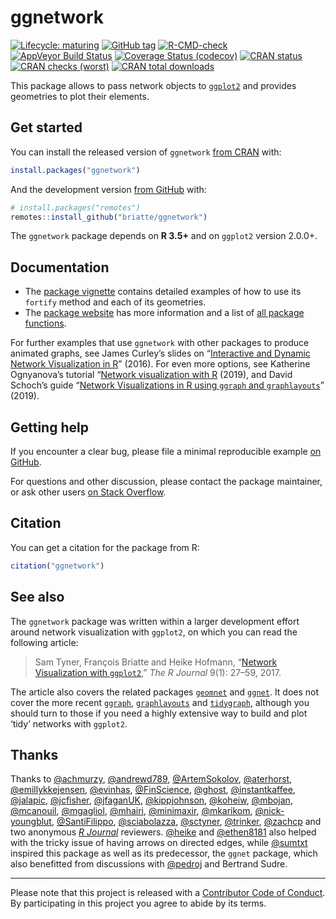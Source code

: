 
<!-- README.md is generated from README.Rmd. Please edit that file -->

# ggnetwork

<!-- badges: start -->

[![Lifecycle:
maturing](https://img.shields.io/badge/lifecycle-maturing-blue.svg)](https://www.tidyverse.org/lifecycle/#maturing)
[![GitHub
tag](https://img.shields.io/github/tag/briatte/ggnetwork.svg?label=latest)](https://github.com/briatte/ggnetwork/releases)
[![R-CMD-check](https://github.com/briatte/ggnetwork/workflows/R-CMD-check/badge.svg)](https://github.com/briatte/ggnetwork/actions?workflow=R-CMD-check)
[![AppVeyor Build
Status](https://ci.appveyor.com/api/projects/status/github/briatte/ggnetwork?branch=master&svg=true)](https://ci.appveyor.com/project/briatte/ggnetwork)
[![Coverage Status
(codecov)](https://codecov.io/gh/briatte/ggnetwork/branch/master/graph/badge.svg)](https://codecov.io/gh/briatte/ggnetwork)
[![CRAN
status](https://www.r-pkg.org/badges/version-ago/ggnetwork)](https://cran.r-project.org/package=ggnetwork)
[![CRAN checks
(worst)](https://cranchecks.info/badges/worst/ggnetwork)](https://cran.r-project.org/web/checks/check_results_ggnetwork.html)
[![CRAN total
downloads](https://cranlogs.r-pkg.org/badges/grand-total/ggnetwork)](https://cran.r-project.org/package=ggnetwork)
<!-- badges: end -->

This package allows to pass network objects to
[`ggplot2`](https://ggplot2.org/) and provides geometries to plot their
elements.

## Get started

You can install the released version of `ggnetwork` [from
CRAN](https://cran.r-project.org/package=ggnetwork) with:

``` r
install.packages("ggnetwork")
```

And the development version [from
GitHub](https://github.com/briatte/ggnetwork) with:

``` r
# install.packages("remotes")
remotes::install_github("briatte/ggnetwork")
```

The `ggnetwork` package depends on **R 3.5+** and on `ggplot2` version
2.0.0+.

## Documentation

  - The [package vignette](https://briatte.github.io/ggnetwork/)
    contains detailed examples of how to use its `fortify` method and
    each of its geometries.
  - The [package
    website](https://briatte.github.io/ggnetwork/articles/ggnetwork.html)
    has more information and a list of [all package
    functions](https://briatte.github.io/ggnetwork/reference/index.html).

For further examples that use `ggnetwork` with other packages to produce
animated graphs, see James Curley’s slides on “[Interactive and Dynamic
Network Visualization in
R](http://curleylab.psych.columbia.edu/netviz/)” (2016). For even more
options, see Katherine Ognyanova’s tutorial “[Network visualization with
R](https://kateto.net/network-visualization) (2019), and David Schoch’s
guide “[Network Visualizations in R using `ggraph` and
`graphlayouts`](http://mr.schochastics.net/netVizR.html)” (2019).

## Getting help

If you encounter a clear bug, please file a minimal reproducible example
[on GitHub](https://github.com/briatte/ggnetwork/issues).

For questions and other discussion, please contact the package
maintainer, or ask other users [on Stack
Overflow](https://stackoverflow.com/search?tab=newest&q=ggnetwork).

## Citation

You can get a citation for the package from R:

``` r
citation("ggnetwork")
```

## See also

The `ggnetwork` package was written within a larger development effort
around network visualization with `ggplot2`, on which you can read the
following article:

> Sam Tyner, François Briatte and Heike Hofmann, “[Network Visualization
> with `ggplot2`](https://doi.org/10.32614/RJ-2017-023),” *The R
> Journal* 9(1): 27–59, 2017.

The article also covers the related packages
[`geomnet`](https://github.com/sctyner/geomnet) and
[`ggnet`](https://github.com/briatte/ggnet). It does not cover the more
recent [`ggraph`](https://github.com/thomasp85/ggraph),
[`graphlayouts`](https://github.com/schochastics/graphlayouts) and
[`tidygraph`](https://github.com/thomasp85/tidygraph), although you
should turn to those if you need a highly extensive way to build and
plot ‘tidy’ networks with `ggplot2`.

## Thanks

Thanks to [@achmurzy](https://github.com/achmurzy),
[@andrewd789](https://github.com/andrewd789),
[@ArtemSokolov](https://github.com/ArtemSokolov),
[@aterhorst](https://github.com/aterhorst),
[@emillykkejensen](https://github.com/emillykkejensen),
[@evinhas](https://github.com/evinhas),
[@FinScience](https://github.com/FinScience),
[@ghost](https://github.com/ghost),
[@instantkaffee](https://github.com/instantkaffee),
[@jalapic](https://github.com/jalapic),
[@jcfisher](https://github.com/jcfisher),
[@jfaganUK](https://github.com/jfaganUK),
[@kippjohnson](https://github.com/kippjohnson),
[@koheiw](https://github.com/koheiw),
[@mbojan](https://github.com/mbojan),
[@mcanouil](https://github.com/mcanouil),
[@mgagliol](https://github.com/mgagliol),
[@mhairi](https://github.com/mhairi),
[@minimaxir](https://github.com/minimaxir),
[@mkarikom](https://github.com/mkarikom),
[@nick-youngblut](https://github.com/nick-youngblut),
[@SantiFilippo](https://github.com/SantiFilippo),
[@sciabolazza](https://github.com/sciabolazza),
[@sctyner](https://github.com/sctyner),
[@trinker](https://github.com/trinker),
[@zachcp](https://github.com/zachcp) and two anonymous *[R
Journal](https://journal.r-project.org/)* reviewers.
[@heike](https://github.com/heike) and
[@ethen8181](https://github.com/ethen8181) also helped with the tricky
issue of having arrows on directed edges, while
[@sumtxt](https://github.com/sumtxt) inspired this package as well as
its predecessor, the `ggnet` package, which also benefitted from
discussions with [@pedroj](https://github.com/pedroj) and Bertrand
Sudre.

-----

Please note that this project is released with a [Contributor Code of
Conduct](.github/CODE_OF_CONDUCT.md).  
By participating in this project you agree to abide by its terms.
